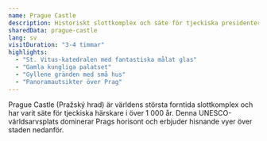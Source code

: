 ```yaml
---
name: Prague Castle
description: Historiskt slottkomplex och säte för tjeckiska presidenter, med St. Vitus-katedralen och fantastisk stadsutsikt
sharedData: prague-castle
lang: sv
visitDuration: "3-4 timmar"
highlights:
  - "St. Vitus-katedralen med fantastiska målat glas"
  - "Gamla kungliga palatset"
  - "Gyllene gränden med små hus"
  - "Panoramautsikter över Prag"
---
```


Prague Castle (Pražský hrad) är världens största forntida slottkomplex och har varit säte för tjeckiska härskare i över 1 000 år. Denna UNESCO-världsarvsplats dominerar Prags horisont och erbjuder hisnande vyer över staden nedanför.